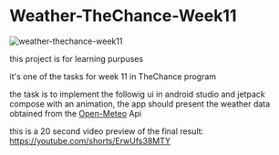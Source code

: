 # Weather-TheChance-Week11

![weather-thechance-week11](https://github.com/user-attachments/assets/02b85aae-49ad-459b-82d3-9174b314bd57)

this project is for learning purpuses

it's one of the tasks for week 11 in TheChance program

the task is to implement the followig ui in android studio and jetpack compose with an animation, the app should present the weather data obtained from the [Open-Meteo](https://open-meteo.com/en/docs) Api

this is a 20 second video preview of the final result: https://youtube.com/shorts/ErwUfs38MTY
